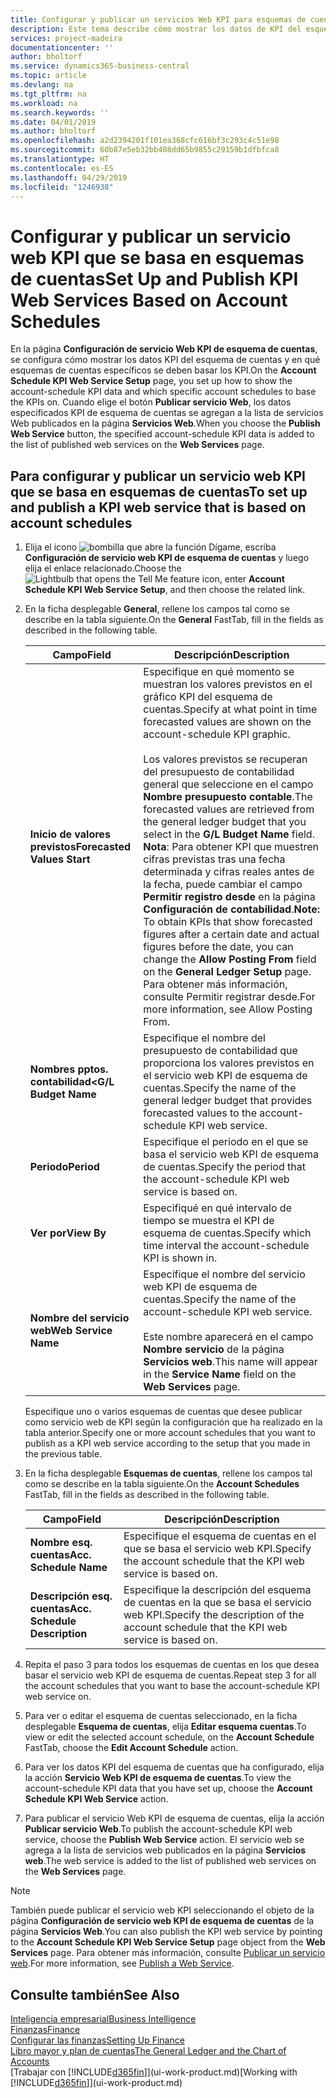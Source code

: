 ```yaml
---
title: Configurar y publicar un servicios Web KPI para esquemas de cuentas | Documentos de Microsoft
description: Este tema describe cómo mostrar los datos de KPI del esquema de cuentas según esquemas de cuentas específicos.
services: project-madeira
documentationcenter: ''
author: bholtorf
ms.service: dynamics365-business-central
ms.topic: article
ms.devlang: na
ms.tgt_pltfrm: na
ms.workload: na
ms.search.keywords: ''
ms.date: 04/01/2019
ms.author: bholtorf
ms.openlocfilehash: a2d2394201f101ea368cfc616bf3c293c4c51e98
ms.sourcegitcommit: 60b87e5eb32bb408dd65b9855c29159b1dfbfca8
ms.translationtype: HT
ms.contentlocale: es-ES
ms.lasthandoff: 04/29/2019
ms.locfileid: "1246938"
---
```

# <a name="set-up-and-publish-kpi-web-services-based-on-account-schedules"></a><span data-ttu-id="7fa52-103">Configurar y publicar un servicio web KPI que se basa en esquemas de cuentas</span><span class="sxs-lookup"><span data-stu-id="7fa52-103">Set Up and Publish KPI Web Services Based on Account Schedules</span></span>
<span data-ttu-id="7fa52-104">En la página **Configuración de servicio Web KPI de esquema de cuentas**, se configura cómo mostrar los datos KPI del esquema de cuentas y en qué esquemas de cuentas específicos se deben basar los KPI.</span><span class="sxs-lookup"><span data-stu-id="7fa52-104">On the **Account Schedule KPI Web Service Setup** page, you set up how to show the account-schedule KPI data and which specific account schedules to base the KPIs on.</span></span> <span data-ttu-id="7fa52-105">Cuando elige el botón **Publicar servicio Web**, los datos especificados KPI de esquema de cuentas se agregan a la lista de servicios Web publicados en la página **Servicios Web**.</span><span class="sxs-lookup"><span data-stu-id="7fa52-105">When you choose the **Publish Web Service** button, the specified account-schedule KPI data is added to the list of published web services on the **Web Services** page.</span></span>  

## <a name="to-set-up-and-publish-a-kpi-web-service-that-is-based-on-account-schedules"></a><span data-ttu-id="7fa52-106">Para configurar y publicar un servicio web KPI que se basa en esquemas de cuentas</span><span class="sxs-lookup"><span data-stu-id="7fa52-106">To set up and publish a KPI web service that is based on account schedules</span></span>  
1.  <span data-ttu-id="7fa52-107">Elija el icono ![bombilla que abre la función Dígame](media/ui-search/search_small.png "Dígame que desea hacer"), escriba **Configuración de servicio web KPI de esquema de cuentas** y luego elija el enlace relacionado.</span><span class="sxs-lookup"><span data-stu-id="7fa52-107">Choose the ![Lightbulb that opens the Tell Me feature](media/ui-search/search_small.png "Tell me what you want to do") icon, enter **Account Schedule KPI Web Service Setup**, and then choose the related link.</span></span>  
2.  <span data-ttu-id="7fa52-108">En la ficha desplegable **General**, rellene los campos tal como se describe en la tabla siguiente.</span><span class="sxs-lookup"><span data-stu-id="7fa52-108">On the **General** FastTab, fill in the fields as described in the following table.</span></span>  

    |<span data-ttu-id="7fa52-109">Campo</span><span class="sxs-lookup"><span data-stu-id="7fa52-109">Field</span></span>|<span data-ttu-id="7fa52-110">Descripción</span><span class="sxs-lookup"><span data-stu-id="7fa52-110">Description</span></span>|  
    |---------------------------------|---------------------------------------|  
    |<span data-ttu-id="7fa52-111">**Inicio de valores previstos**</span><span class="sxs-lookup"><span data-stu-id="7fa52-111">**Forecasted Values Start**</span></span>|<span data-ttu-id="7fa52-112">Especifique en qué momento se muestran los valores previstos en el gráfico KPI del esquema de cuentas.</span><span class="sxs-lookup"><span data-stu-id="7fa52-112">Specify at what point in time forecasted values are shown on the account-schedule KPI graphic.</span></span><br /><br /> <span data-ttu-id="7fa52-113">Los valores previstos se recuperan del presupuesto de contabilidad general que seleccione en el campo **Nombre presupuesto contable**.</span><span class="sxs-lookup"><span data-stu-id="7fa52-113">The forecasted values are retrieved from the general ledger budget that you select in the **G/L Budget Name** field.</span></span> <span data-ttu-id="7fa52-114">**Nota**: Para obtener KPI que muestren cifras previstas tras una fecha determinada y cifras reales antes de la fecha, puede cambiar el campo **Permitir registro desde** en la página **Configuración de contabilidad**.</span><span class="sxs-lookup"><span data-stu-id="7fa52-114">**Note:**  To obtain KPIs that show forecasted figures after a certain date and actual figures before the date, you can change the **Allow Posting From** field on the **General Ledger Setup** page.</span></span> <span data-ttu-id="7fa52-115">Para obtener más información, consulte Permitir registrar desde.</span><span class="sxs-lookup"><span data-stu-id="7fa52-115">For more information, see Allow Posting From.</span></span>|  
    |<span data-ttu-id="7fa52-116">**Nombres pptos. contabilidad<**</span><span class="sxs-lookup"><span data-stu-id="7fa52-116">**G/L Budget Name**</span></span>|<span data-ttu-id="7fa52-117">Especifique el nombre del presupuesto de contabilidad que proporciona los valores previstos en el servicio web KPI de esquema de cuentas.</span><span class="sxs-lookup"><span data-stu-id="7fa52-117">Specify the name of the general ledger budget that provides forecasted values to the account-schedule KPI web service.</span></span>|  
    |<span data-ttu-id="7fa52-118">**Periodo**</span><span class="sxs-lookup"><span data-stu-id="7fa52-118">**Period**</span></span>|<span data-ttu-id="7fa52-119">Especifique el periodo en el que se basa el servicio web KPI de esquema de cuentas.</span><span class="sxs-lookup"><span data-stu-id="7fa52-119">Specify the period that the account-schedule KPI web service is based on.</span></span>|  
    |<span data-ttu-id="7fa52-120">**Ver por**</span><span class="sxs-lookup"><span data-stu-id="7fa52-120">**View By**</span></span>|<span data-ttu-id="7fa52-121">Especifiqué en qué intervalo de tiempo se muestra el KPI de esquema de cuentas.</span><span class="sxs-lookup"><span data-stu-id="7fa52-121">Specify which time interval the account-schedule KPI is shown in.</span></span>|  
    |<span data-ttu-id="7fa52-122">**Nombre del servicio web**</span><span class="sxs-lookup"><span data-stu-id="7fa52-122">**Web Service Name**</span></span>|<span data-ttu-id="7fa52-123">Especifique el nombre del servicio web KPI de esquema de cuentas.</span><span class="sxs-lookup"><span data-stu-id="7fa52-123">Specify the name of the account-schedule KPI web service.</span></span><br /><br /> <span data-ttu-id="7fa52-124">Este nombre aparecerá en el campo **Nombre servicio** de la página **Servicios web**.</span><span class="sxs-lookup"><span data-stu-id="7fa52-124">This name will appear in the **Service Name** field on the **Web Services** page.</span></span>|  

    <span data-ttu-id="7fa52-125">Especifique uno o varios esquemas de cuentas que desee publicar como servicio web de KPI según la configuración que ha realizado en la tabla anterior.</span><span class="sxs-lookup"><span data-stu-id="7fa52-125">Specify one or more account schedules that you want to publish as a KPI web service according to the setup that you made in the previous table.</span></span>  

3.  <span data-ttu-id="7fa52-126">En la ficha desplegable **Esquemas de cuentas**, rellene los campos tal como se describe en la tabla siguiente.</span><span class="sxs-lookup"><span data-stu-id="7fa52-126">On the **Account Schedules** FastTab, fill in the fields as described in the following table.</span></span>  

    |<span data-ttu-id="7fa52-127">Campo</span><span class="sxs-lookup"><span data-stu-id="7fa52-127">Field</span></span>|<span data-ttu-id="7fa52-128">Descripción</span><span class="sxs-lookup"><span data-stu-id="7fa52-128">Description</span></span>|  
    |---------------------------------|---------------------------------------|  
    |<span data-ttu-id="7fa52-129">**Nombre esq. cuentas**</span><span class="sxs-lookup"><span data-stu-id="7fa52-129">**Acc. Schedule Name**</span></span>|<span data-ttu-id="7fa52-130">Especifique el esquema de cuentas en el que se basa el servicio web KPI.</span><span class="sxs-lookup"><span data-stu-id="7fa52-130">Specify the account schedule that the KPI web service is based on.</span></span>|  
    |<span data-ttu-id="7fa52-131">**Descripción esq. cuentas**</span><span class="sxs-lookup"><span data-stu-id="7fa52-131">**Acc. Schedule Description**</span></span>|<span data-ttu-id="7fa52-132">Especifique la descripción del esquema de cuentas en la que se basa el servicio web KPI.</span><span class="sxs-lookup"><span data-stu-id="7fa52-132">Specify the description of the account schedule that the KPI web service is based on.</span></span>|  

4.  <span data-ttu-id="7fa52-133">Repita el paso 3 para todos los esquemas de cuentas en los que desea basar el servicio web KPI de esquema de cuentas.</span><span class="sxs-lookup"><span data-stu-id="7fa52-133">Repeat step 3 for all the account schedules that you want to base the account-schedule KPI web service on.</span></span>  
5.  <span data-ttu-id="7fa52-134">Para ver o editar el esquema de cuentas seleccionado, en la ficha desplegable **Esquema de cuentas**, elija **Editar esquema cuentas**.</span><span class="sxs-lookup"><span data-stu-id="7fa52-134">To view or edit the selected account schedule, on the **Account Schedule** FastTab, choose the **Edit Account Schedule** action.</span></span>  
6.  <span data-ttu-id="7fa52-135">Para ver los datos KPI del esquema de cuentas que ha configurado, elija la acción **Servicio Web KPI de esquema de cuentas**.</span><span class="sxs-lookup"><span data-stu-id="7fa52-135">To view the account-schedule KPI data that you have set up, choose the **Account Schedule KPI Web Service** action.</span></span>  
7.  <span data-ttu-id="7fa52-136">Para publicar el servicio Web KPI de esquema de cuentas, elija la acción **Publicar servicio Web**.</span><span class="sxs-lookup"><span data-stu-id="7fa52-136">To publish the account-schedule KPI web service, choose the **Publish Web Service** action.</span></span> <span data-ttu-id="7fa52-137">El servicio web se agrega a la lista de servicios web publicados en la página **Servicios web**.</span><span class="sxs-lookup"><span data-stu-id="7fa52-137">The web service is added to the list of published web services on the **Web Services** page.</span></span>  

> [!NOTE]  
>  <span data-ttu-id="7fa52-138">También puede publicar el servicio web KPI seleccionando el objeto de la página **Configuración de servicio web KPI de esquema de cuentas** de la página **Servicios Web**.</span><span class="sxs-lookup"><span data-stu-id="7fa52-138">You can also publish the KPI web service by pointing to the **Account Schedule KPI Web Service Setup** page object from the **Web Services** page.</span></span> <span data-ttu-id="7fa52-139">Para obtener más información, consulte [Publicar un servicio web](across-how-publish-web-service.md).</span><span class="sxs-lookup"><span data-stu-id="7fa52-139">For more information, see [Publish a Web Service](across-how-publish-web-service.md).</span></span>  

## <a name="see-also"></a><span data-ttu-id="7fa52-140">Consulte también</span><span class="sxs-lookup"><span data-stu-id="7fa52-140">See Also</span></span>  
[<span data-ttu-id="7fa52-141">Inteligencia empresarial</span><span class="sxs-lookup"><span data-stu-id="7fa52-141">Business Intelligence</span></span>](bi.md)  
[<span data-ttu-id="7fa52-142">Finanzas</span><span class="sxs-lookup"><span data-stu-id="7fa52-142">Finance</span></span>](finance.md)  
[<span data-ttu-id="7fa52-143">Configurar las finanzas</span><span class="sxs-lookup"><span data-stu-id="7fa52-143">Setting Up Finance</span></span>](finance-setup-finance.md)  
[<span data-ttu-id="7fa52-144">Libro mayor y plan de cuentas</span><span class="sxs-lookup"><span data-stu-id="7fa52-144">The General Ledger and the Chart of Accounts</span></span>](finance-general-ledger.md)  
<span data-ttu-id="7fa52-145">[Trabajar con [!INCLUDE[d365fin](includes/d365fin_md.md)]](ui-work-product.md)</span><span class="sxs-lookup"><span data-stu-id="7fa52-145">[Working with [!INCLUDE[d365fin](includes/d365fin_md.md)]](ui-work-product.md)</span></span>
